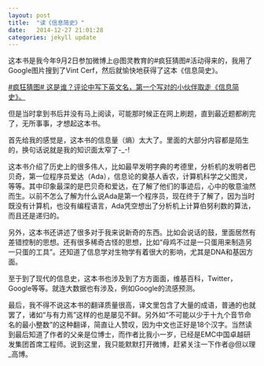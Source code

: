 ```yaml
---
layout: post
title:  "读《信息简史》"
date:   2014-12-27 21:01:28
categories: jekyll update
---
```

这本书是我今年9月2日参加微博上@图灵教育的#疯狂猜图#活动得来的，我用了Google图片搜到了Vint Cerf，然后就愉快地获得了这本《信息简史》。

[#疯狂猜图# 这是谁？评论中写下英文名，第一个写对的小伙伴取走《信息简史》。](http://weibo.com/1752543513/Bl8JjmxL7?type=comment#_rnd1419681967610)

但是当时拿到书后并没有马上阅读，可能那时候正在网上刷题，直到最近题都刷完了，无所事事，才想起这本书。

首先给我的感觉是，这本书的信息量（熵）太大了。里面的大部分内容都是陌生的，换句话说就是我的知识面太窄了-_-!

这本书介绍了历史上的很多伟人，比如最早发明字典的考德里，分析机的发明者巴贝奇，第一位程序员爱达（Ada），信息论的奠基人香农，计算机科学之父图灵，等等。其中印象最深的是巴贝奇和爱达，在了解了他们的事迹后，心中的敬意油然而生。以前不怎么了解为什么说Ada是第一个程序员，现在终于了解了，因为当时既没有计算机，也没有编程语言，Ada凭空想出了分析机上计算伯努利数的算法，而且还是递归的。

另外，这本书还讲述了很多对于我来说新奇的东西。比如会说话的鼓，里面居然有差错控制的思想。还有很多稀奇古怪的思想，比如“母鸡不过是一只蛋用来制造另一只蛋的工具”。还知道了信息学对生物学有着很大的影响，尤其是DNA和基因方面。

至于到了现代的信息史，这本书也涉及到了方方面面，维基百科，Twitter，Google等等。就连大数据也有涉及，例如Google的流感预测。

最后，我不得不说这本书的翻译质量很高，译文里包含了大量的成语，普通的也就罢了，诸如“与有力焉”这样的也是屡见不鲜。另外如“不可能以少于十九个音节命名的最小整数”的这种翻译，简直让人赞叹，因为中文也正好是18个汉字。当然读到最后知道了作者的父亲是位博士，而作者比我小一岁，已经是EMC中国卓越研发集团首席工程师。说到这里，我只能默默打开微博，赶紧关注一下作者@但以理_高博。